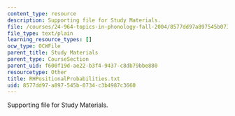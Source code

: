 ```yaml
---
content_type: resource
description: Supporting file for Study Materials.
file: /courses/24-964-topics-in-phonology-fall-2004/8577dd97a897545b0734c3b4987c3660_RHPositionalProbabilities.txt
file_type: text/plain
learning_resource_types: []
ocw_type: OCWFile
parent_title: Study Materials
parent_type: CourseSection
parent_uid: f600f19d-ae22-b3f4-9437-c8db79bbe880
resourcetype: Other
title: RHPositionalProbabilities.txt
uid: 8577dd97-a897-545b-0734-c3b4987c3660
---
```

Supporting file for Study Materials.

